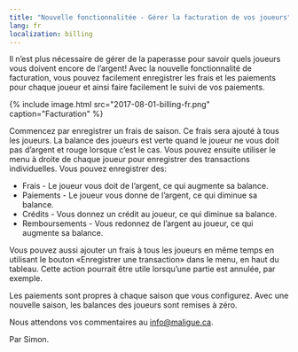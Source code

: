 ```yaml
---
title: "Nouvelle fonctionnalitée - Gérer la facturation de vos joueurs"
lang: fr
localization: billing
---
```

Il n’est plus nécessaire de gérer de la paperasse pour savoir quels joueurs vous doivent encore de l’argent! Avec la nouvelle fonctionnalité de facturation, vous pouvez facilement enregistrer les frais et les paiements pour chaque joueur et ainsi faire facilement le suivi de vos paiements.

{% include image.html src="2017-08-01-billing-fr.png" caption="Facturation" %}

Commencez par enregistrer un frais de saison. Ce frais sera ajouté à tous les joueurs. La balance des joueurs est verte quand le joueur ne vous doit pas d’argent et rouge lorsque c’est le cas. Vous pouvez ensuite utiliser le menu à droite de chaque joueur pour enregistrer des transactions individuelles. Vous pouvez enregistrer des:

* Frais - Le joueur vous doit de l’argent, ce qui augmente sa balance.
* Paiements - Le joueur vous donne de l’argent, ce qui diminue sa balance.
* Crédits - Vous donnez un crédit au joueur, ce qui diminue sa balance.
* Remboursements - Vous redonnez de l’argent au joueur, ce qui augmente sa balance.

Vous pouvez aussi ajouter un frais à tous les joueurs en même temps en utilisant le bouton «Enregistrer une transaction» dans le menu, en haut du tableau. Cette action pourrait être utile lorsqu’une partie est annulée, par exemple.

Les paiements sont propres à chaque saison que vous configurez. Avec une nouvelle saison, les balances des joueurs sont remises à zéro.

Nous attendons vos commentaires au [info@maligue.ca](mailto:info@maligue.ca).

Par Simon.
